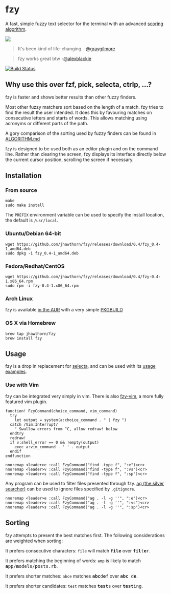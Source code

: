 # fzy

A fast, simple fuzzy text selector for the terminal with an advanced [scoring
algorithm](#sorting).

![](http://i.hawth.ca/u/fzy2.gif)

<blockquote>
It's been kind of life-changing.
-<a href="https://github.com/graygilmore/">@graygilmore</a>
</blockquote>

<blockquote>
fzy works great btw
-<a href="https://twitter.com/alexblackie/status/719297828892188672">@alexblackie</a>
</blockquote>

[![Build Status](https://travis-ci.org/jhawthorn/fzy.svg?branch=master)](https://travis-ci.org/jhawthorn/fzy)

## Why use this over fzf, pick, selecta, ctrlp, ...?

fzy is faster and shows better results than other fuzzy finders.

Most other fuzzy matchers sort based on the length of a match. fzy tries to
find the result the user intended. It does this by favouring matches on
consecutive letters and starts of words. This allows matching using acronyms or
different parts of the path.

A gory comparison of the sorting used by fuzzy finders can be found in [ALGORITHM.md](ALGORITHM.md)

fzy is designed to be used both as an editor plugin and on the command line.
Rather than clearing the screen, fzy displays its interface directly below the current cursor position, scrolling the screen if necessary.

## Installation

### From source

    make
    sudo make install

The `PREFIX` environment variable can be used to specify the install location,
the default is `/usr/local`.

### Ubuntu/Debian 64-bit

    wget https://github.com/jhawthorn/fzy/releases/download/0.4/fzy_0.4-1_amd64.deb
    sudo dpkg -i fzy_0.4-1_amd64.deb

### Fedora/Redhat/CentOS

    wget https://github.com/jhawthorn/fzy/releases/download/0.4/fzy-0.4-1.x86_64.rpm
    sudo rpm -i fzy-0.4-1.x86_64.rpm

### Arch Linux

fzy is available
[in the AUR](https://aur.archlinux.org/packages/fzy/)
with a very simple
[PKGBUILD](https://aur.archlinux.org/cgit/aur.git/tree/PKGBUILD?h=fzy)

### OS X via Homebrew

    brew tap jhawthorn/fzy
    brew install fzy

## Usage

fzy is a drop in replacement for [selecta](https://github.com/garybernhardt/selecta), and can be used with its [usage examples](https://github.com/garybernhardt/selecta#usage-examples).

### Use with Vim

fzy can be integrated very simply in vim. There is also [fzy-vim](https://github.com/Dkendal/fzy-vim), a more fully featured vim plugin.

``` vim
function! FzyCommand(choice_command, vim_command)
  try
    let output = system(a:choice_command . " | fzy ")
  catch /Vim:Interrupt/
    " Swallow errors from ^C, allow redraw! below
  endtry
  redraw!
  if v:shell_error == 0 && !empty(output)
    exec a:vim_command . ' ' . output
  endif
endfunction

nnoremap <leader>e :call FzyCommand("find -type f", ":e")<cr>
nnoremap <leader>v :call FzyCommand("find -type f", ":vs")<cr>
nnoremap <leader>s :call FzyCommand("find -type f", ":sp")<cr>
```

Any program can be used to filter files presented through fzy. [ag (the silver searcher)](https://github.com/ggreer/the_silver_searcher) can be used to ignore files specified by `.gitignore`.

``` vim
nnoremap <leader>e :call FzyCommand("ag . -l -g ''", ":e")<cr>
nnoremap <leader>v :call FzyCommand("ag . -l -g ''", ":vs")<cr>
nnoremap <leader>s :call FzyCommand("ag . -l -g ''", ":sp")<cr>
```

## Sorting

fzy attempts to present the best matches first. The following considerations are weighted when sorting:

It prefers consecutive characters: `file` will match <tt><b>file</b></tt> over <tt><b>fil</b>t<b>e</b>r</tt>.

It prefers matching the beginning of words: `amp` is likely to match <tt><b>a</b>pp/<b>m</b>odels/<b>p</b>osts.rb</tt>.

It prefers shorter matches: `abce` matches <tt><b>abc</b>d<b>e</b>f</tt> over <tt><b>abc</b> d<b>e</b></tt>.

It prefers shorter candidates: `test` matches <tt><b>test</b>s</tt> over <tt><b>test</b>ing</b></tt>.

